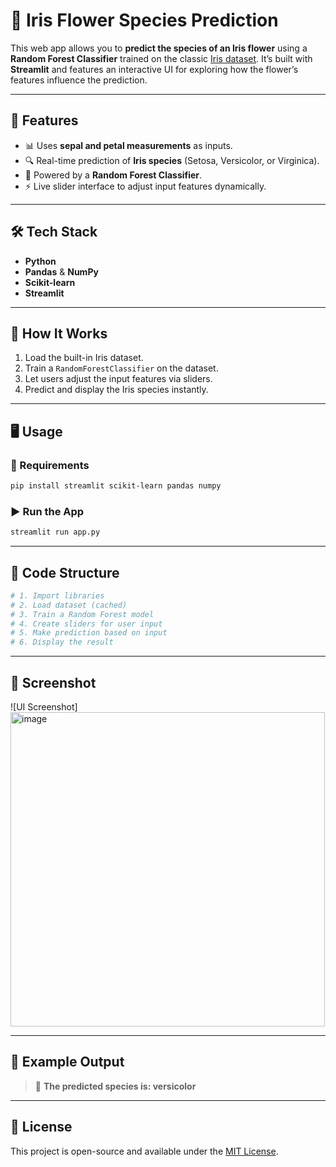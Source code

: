# 🌸 Iris Flower Species Prediction


This web app allows you to **predict the species of an Iris flower** using a **Random Forest Classifier** trained on the classic [Iris dataset](https://scikit-learn.org/stable/auto_examples/datasets/plot_iris_dataset.html). It’s built with **Streamlit** and features an interactive UI for exploring how the flower’s features influence the prediction.

---

## 🚀 Features

- 📊 Uses **sepal and petal measurements** as inputs.
- 🔍 Real-time prediction of **Iris species** (Setosa, Versicolor, or Virginica).
- 🧠 Powered by a **Random Forest Classifier**.
- ⚡ Live slider interface to adjust input features dynamically.

---

## 🛠️ Tech Stack

- **Python**
- **Pandas** & **NumPy**
- **Scikit-learn**
- **Streamlit**

---

## 🧪 How It Works

1. Load the built-in Iris dataset.
2. Train a `RandomForestClassifier` on the dataset.
3. Let users adjust the input features via sliders.
4. Predict and display the Iris species instantly.

---

## 🖥️ Usage

### 🔧 Requirements

```bash
pip install streamlit scikit-learn pandas numpy
```

### ▶️ Run the App

```bash
streamlit run app.py
```

---

## 📂 Code Structure

```python
# 1. Import libraries
# 2. Load dataset (cached)
# 3. Train a Random Forest model
# 4. Create sliders for user input
# 5. Make prediction based on input
# 6. Display the result
```

---

## 📸 Screenshot

![UI Screenshot] <img width="503" alt="image" src="https://github.com/user-attachments/assets/b6a97dd2-5f55-443b-9d67-fb1e4104492d" />


---

## 🤖 Example Output

> 🌸 **The predicted species is: versicolor**


---

## 📜 License

This project is open-source and available under the [MIT License](LICENSE).
